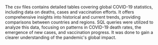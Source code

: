 The csv files contains detailed tables covering global COVID-19 statistics, including data on deaths, cases and vaccination efforts. It offers comprehensive insights into historical and current trends, providing comparisons between countries and regions. SQL queries were utilized to analyze this data, focusing on patterns in COVID-19 death rates, the emergence of new cases, and vaccination progress. It was done to gain a clearer understanding of the pandemic's global impact.
